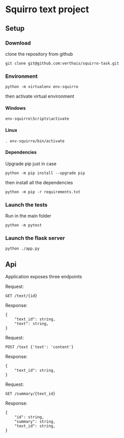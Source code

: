 # Squirro text project

## Setup

### Download

clone the repository from github

```
git clone git@github.com:verthais/squirro-task.git
```

### Environment

```
python -m virtualenv env-squirro
```

then activate virtual environment

#### Windows

```
env-squirro\Scripts\activate
```

#### Linux

````
. env-squirro/bin/activate
````

#### Dependencies

Upgrade pip just in case

```
python -m pip install --upgrade pip
```

then install all the dependencies

```
python -m pip -r requirements.txt
```

### Launch the tests

Run in the main folder

```
python -m pytest
```

### Launch the flask server

```
python ./app.py
```

## Api

Application exposes three endpoints

Request:
```
GET /text/{id}
```
Response:
```
{
    "text_id": string,
    "text": string,
}
```

Request:
```
POST /text {'text': 'content'}
```
Response:
```
{
    "text_id": string,
}
```

Request:
```
GET /summary/{text_id}
```
Response:
```
{
    "id": string,
    "summary": string,
    "text_id": string,
}
```


